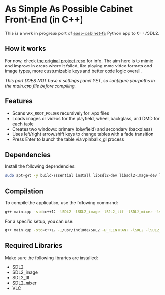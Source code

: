 # As Simple As Possible Cabinet Front-End (in C++)

This is a work in progress port of [asap-cabinet-fe](https://github.com/surtarso/asap-cabinet-fe) Python app to C++/SDL2.

## How it works

For now, check [the original project repo](https://github.com/surtarso/asap-cabinet-fe) for info. The aim here is to mimic and improve in areas where it failed, like playing more video formats and image types, more custumizable keys and better code logic overall.

<i>This port DOES NOT have a settings panel YET, so configure you paths in the main.cpp file before compiling.</i>

## Features

- Scans `VPX_ROOT_FOLDER` recursively for .vpx files
- Loads images or videos for the playfield, wheel, backglass, and DMD for each table
- Creates two windows: primary (playfield) and secondary (backglass)
- Uses left/right arrow/shift keys to change tables with a fade transition
- Press Enter to launch the table via vpinballx_gl process

## Dependencies

Install the following dependencies:

```sh
sudo apt-get -y build-essential install libsdl2-dev libsdl2-image-dev libsdl2-ttf-dev libsdl2-mixer-dev libvlc-dev
```

## Compilation

To compile the application, use the following command:

```sh
g++ main.cpp -std=c++17 -lSDL2 -lSDL2_image -lSDL2_ttf -lSDL2_mixer -lvlc -o ASAPCabinetFE
```

For a specific setup, you can use:

```sh
g++ main.cpp -std=c++17 -I/usr/include/SDL2 -D_REENTRANT -lSDL2 -lSDL2_image -lSDL2_ttf -lSDL2_mixer -lvlc -o ASAPCabinetFE
```

## Required Libraries

Make sure the following libraries are installed:

- SDL2
- SDL2_image
- SDL2_ttf
- SDL2_mixer
- VLC

